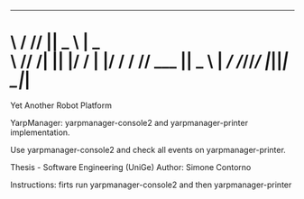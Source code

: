  __  __ ___  ____   ____
 \ \/ //   ||  _ \ |  _ \
  \  // /| || |/ / | |/ /
  / // ___ ||  _ \ |  _/
 /_//_/  |_||_| \_\|_|
 ========================
Yet Another Robot Platform

YarpManager: yarpmanager-console2 and yarpmanager-printer implementation.

Use yarpmanager-console2 and check all events on yarpmanager-printer. 
 
Thesis - Software Engineering (UniGe)
Author: Simone Contorno 

Instructions: firts run yarpmanager-console2 and then yarpmanager-printer 
